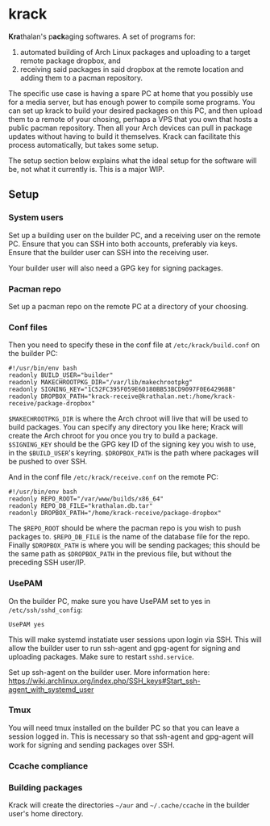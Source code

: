 # krack
**Kra**thalan's p**ack**aging softwares. A set of programs for:

1) automated building of Arch Linux packages and uploading to a target remote package dropbox, and
2) receiving said packages in said dropbox at the remote location and adding them to a pacman repository.

The specific use case is having a spare PC at home that you possibly use for a media server, but has enough power to compile some programs. You can set up krack to build your desired packages on this PC, and then upload them to a remote of your chosing, perhaps a VPS that you own that hosts a public pacman repository. Then all your Arch devices can pull in package updates without having to build it themselves. Krack can facilitate this process automatically, but takes some setup.

The setup section below explains what the ideal setup for the software will be, not what it currently is. This is a major WIP.

## Setup
### System users
Set up a building user on the builder PC, and a receiving user on the remote PC. Ensure that you can SSH into both accounts, preferably via keys. Ensure that the builder user can SSH into the receiving user.

Your builder user will also need a GPG key for signing packages.

### Pacman repo
Set up a pacman repo on the remote PC at a directory of your choosing.

### Conf files
Then you need to specify these in the conf file at `/etc/krack/build.conf` on the builder PC:

```
#!/usr/bin/env bash
readonly BUILD_USER="builder"
readonly MAKECHROOTPKG_DIR="/var/lib/makechrootpkg"
readonly SIGNING_KEY="1C52FC395F059E60180BB53BCD9097F0E64296BB"
readonly DROPBOX_PATH="krack-receive@krathalan.net:/home/krack-receive/package-dropbox"
```

`$MAKECHROOTPKG_DIR` is where the Arch chroot will live that will be used to build packages. You can specify any directory you like here; Krack will create the Arch chroot for you once you try to build a package. `$SIGNING_KEY` should be the GPG key ID of the signing key you wish to use, in the `$BUILD_USER`'s keyring. `$DROPBOX_PATH` is the path where packages will be pushed to over SSH.

And in the conf file `/etc/krack/receive.conf` on the remote PC:

```
#!/usr/bin/env bash
readonly REPO_ROOT="/var/www/builds/x86_64"
readonly REPO_DB_FILE="krathalan.db.tar"
readonly DROPBOX_PATH="/home/krack-receive/package-dropbox"
```

The `$REPO_ROOT` should be where the pacman repo is you wish to push packages to. `$REPO_DB_FILE` is the name of the database file for the repo. Finally `$DROPBOX_PATH` is where you will be sending packages; this should be the same path as `$DROPBOX_PATH` in the previous file, but without the preceding SSH user/IP.

### UsePAM
On the builder PC, make sure you have UsePAM set to yes in `/etc/ssh/sshd_config`:

```
UsePAM yes
```

This will make systemd instatiate user sessions upon login via SSH. This will allow the builder user to run ssh-agent and gpg-agent for signing and uploading packages. Make sure to restart `sshd.service`.

Set up ssh-agent on the builder user. More information here: https://wiki.archlinux.org/index.php/SSH_keys#Start_ssh-agent_with_systemd_user

### Tmux
You will need tmux installed on the builder PC so that you can leave a session logged in. This is necessary so that ssh-agent and gpg-agent will work for signing and sending packages over SSH.

### Ccache compliance

### Building packages
Krack will create the directories `~/aur` and `~/.cache/ccache` in the builder user's home directory.
